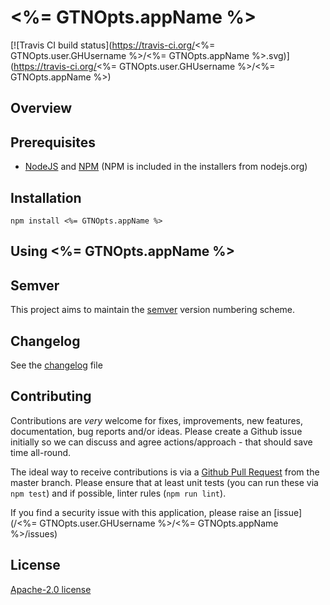 # <%= GTNOpts.appName %>

[![Travis CI build status](https://travis-ci.org/<%= GTNOpts.user.GHUsername %>/<%= GTNOpts.appName %>.svg)](https://travis-ci.org/<%= GTNOpts.user.GHUsername %>/<%= GTNOpts.appName %>)


## Overview



## Prerequisites
* [NodeJS](https://nodejs.org/) and [NPM](https://www.npmjs.com/) (NPM is included in the installers from nodejs.org)


## Installation
```
npm install <%= GTNOpts.appName %>
```

## Using <%= GTNOpts.appName %>


## Semver
This project aims to maintain the [semver](http://semver.org/) version numbering scheme.


## Changelog
See the [changelog](./changelog.md) file


## Contributing
Contributions are *very* welcome for fixes, improvements, new features, documentation, bug reports and/or ideas. Please create a Github issue initially so we can discuss and agree actions/approach - that should save time all-round.

The ideal way to receive contributions is via a [Github Pull Request](https://help.github.com/articles/using-pull-requests/) from the master branch. Please ensure that at least unit tests (you can run these via `npm test`) and if possible, linter rules (`npm run lint`).

If you find a security issue with this application, please raise an [issue](/<%= GTNOpts.user.GHUsername %>/<%= GTNOpts.appName %>/issues)


## License
[Apache-2.0 license](./license.md)
